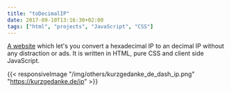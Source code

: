 ```yaml
---
title: "toDecimalIP"
date: 2017-09-10T13:16:30+02:00
tags: ["html", "projects", "JavaScript", "CSS"]
---
```


[A website](https://kurzgedanke.de/ip) which let's you convert a hexadecimal IP to an decimal IP without any distraction or ads. It is written in HTML, pure CSS and client side JavaScript.

<!--more-->

{{< responsiveImage "/img/others/kurzgedanke_de_dash_ip.png" "https://kurzgedanke.de/ip" >}}